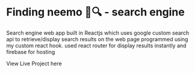 # Finding neemo 🐠🔍 - search engine

Search engine web app built in Reactjs which uses google custom search api to retrieve/display search results on the web page programmed using my custom react hook. used react router for display results instantly and firebase for hosting

<a>View Live Project here</a>

